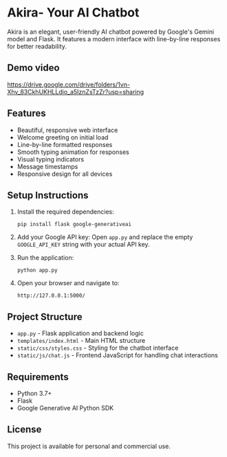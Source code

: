 # Akira- Your AI Chatbot

Akira is an elegant, user-friendly AI chatbot powered by Google's Gemini model and Flask. It features a modern interface with line-by-line responses for better readability.

## Demo video
https://drive.google.com/drive/folders/1vn-Xhv_83CkhUKHLLdio_a5IznZsTzZr?usp=sharing

## Features

- Beautiful, responsive web interface
- Welcome greeting on initial load
- Line-by-line formatted responses
- Smooth typing animation for responses
- Visual typing indicators
- Message timestamps
- Responsive design for all devices

## Setup Instructions

1. Install the required dependencies:
   ```
   pip install flask google-generativeai
   ```

2. Add your Google API key:
   Open `app.py` and replace the empty `GOOGLE_API_KEY` string with your actual API key.

3. Run the application:
   ```
   python app.py
   ```

4. Open your browser and navigate to:
   ```
   http://127.0.0.1:5000/
   ```

## Project Structure

- `app.py` - Flask application and backend logic
- `templates/index.html` - Main HTML structure
- `static/css/styles.css` - Styling for the chatbot interface
- `static/js/chat.js` - Frontend JavaScript for handling chat interactions

## Requirements

- Python 3.7+
- Flask
- Google Generative AI Python SDK

## License

This project is available for personal and commercial use.

